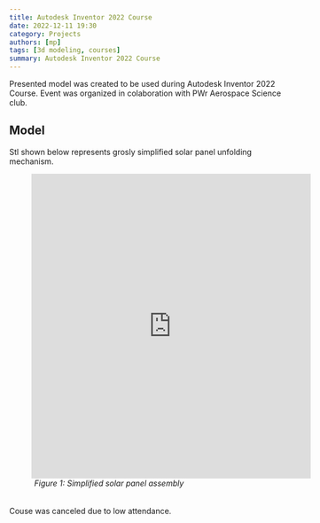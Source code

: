 ```yaml
---
title: Autodesk Inventor 2022 Course
date: 2022-12-11 19:30
category: Projects
authors: [mp]
tags: [3d modeling, courses]
summary: Autodesk Inventor 2022 Course
---
```


Presented model was created to be used during Autodesk Inventor 2022 Course.
Event was organized in colaboration with PWr Aerospace Science club.

## Model
Stl shown below represents grosly simplified solar panel unfolding mechanism.

<figure style="width: 100%;height:550px;margin-bottom:50px">
    <iframe id="vs_iframe" src="https://www.viewstl.com/?embedded&url=https%3A%2F%2Fmichalpilinski.github.io%2Fassets%2Fimg%2Finventor_2022%2Fsolar_panel_mechanism.stl&orientation=top&shading=flat&edges=no" style="border:0;margin:0;width:100%;height:100%;"></iframe>
    <figcaption style="margin-left: 5px; font-style: italic;">
        Figure 1: Simplified solar panel assembly
    </figcaption>
</figure>

Couse was canceled due to low attendance.